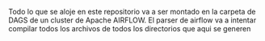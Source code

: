 Todo lo que se aloje en este repositorio va a ser montado en la carpeta de DAGS de un cluster de Apache AIRFLOW. El parser de airflow va a intentar compilar todos los archivos de todos los directorios que aqui se generen
